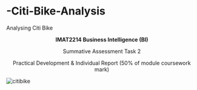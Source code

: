 # -Citi-Bike-Analysis


Analysing Citi Bike

<p align="center"><b>IMAT2214 Business Intelligence (BI)</b>

<p align="center"> Summative Assessment Task 2

<p align="center">Practical Development & Individual Report (50% of module coursework mark)
  
![citibike](https://user-images.githubusercontent.com/41834061/163710405-a0b06e63-4d05-479d-8fe9-b72fdb435909.png)

